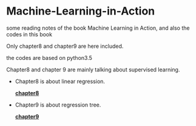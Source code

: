 # Machine-Learning-in-Action
some reading notes of the book Machine Learning in Action, and also the codes in this book

Only chapter8 and chapter9 are here included.

the codes are based on python3.5

Chapter8 and chapter 9 are mainly talking about supervised learning. 

- Chapter8 is about linear regression.

  [**chapter8**](8)

- Chapter9 is about regression tree.

  [**chapter9**](9)

